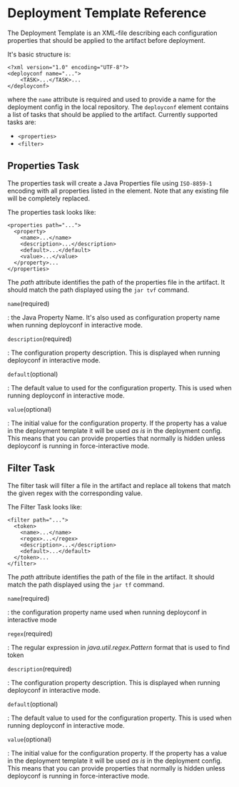 # Deployment Template Reference

The Deployment Template is an XML-file describing each configuration properties that should be applied to the artifact
before deployment. 

It's basic structure is:

```
<?xml version="1.0" encoding="UTF-8"?>
<deployconf name="...">
	<TASK>...</TASK>...
</deployconf>
```

where the `name` attribute is required and used to provide a name for the deployment config in the local
repository. The `deployconf` element contains a list of tasks that should be applied to the artifact. Currently
supported tasks are:

* `<properties>`
* `<filter>`

## Properties Task

The properties task will create a Java Properties file using `ISO-8859-1` encoding with all properties listed in the
element. Note that any existing file will be completely replaced.

The properties task looks like:

```
<properties path="...">
  <property>
    <name>...</name>
    <description>...</description>
    <default>...</default>
    <value>...</value>
  </property>...
</properties>
```

The *path* attribute identifies the path of the properties file in the artifact. It should match the path displayed using the
`jar tvf` command.

`name`(required)

: the Java Property Name. It's also used as configuration property name when running deployconf in interactive mode.

`description`(required)

: The configuration property description. This is displayed when running deployconf in interactive mode.

`default`(optional)

: The default value to used for the configuration property. This is used when running deployconf in interactive mode.

`value`(optional)

: The initial value for the configuration property. If the property has a value in the deployment template it will be
used *as is* in the deployment config. This means that you can provide properties that normally is hidden unless
deployconf is running in force-interactive mode.

## Filter Task

The filter task will filter a file in the artifact and replace all tokens that match the given regex with the
corresponding value.

The Filter Task looks like:

```
<filter path="...">
  <token>
    <name>...</name>
    <regex>...</regex>
    <description>...</description>
    <default>...</default>
  </token>...
</filter>
```
  
The *path* attribute identifies the path of the file in the artifact. It should match the path displayed using the
`jar tf` command.

`name`(required)

: the configuration property name used when running deployconf in interactive mode

`regex`(required)

:  The regular expression in *java.util.regex.Pattern* format that is used to find token

`description`(required)

: The configuration property description. This is displayed when running deployconf in interactive mode.

`default`(optional)

: The default value to used for the configuration  property. This is used when running deployconf in interactive mode.

`value`(optional)

: The initial value for the configuration property. If the property has a value in the deployment template it will be
used *as is* in the deployment config. This means that you can provide properties that normally is hidden unless
deployconf is running in force-interactive mode.

